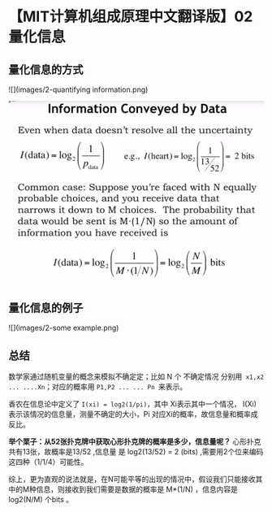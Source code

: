 # 【MIT计算机组成原理中文翻译版】02 量化信息

## 量化信息的方式

![](images/2-quantifying information.png)

![](images/2-量化信息的例子与公式.png)

## 量化信息的例子

![](images/2-some example.png)

## 总结

数学家通过随机变量的概念来模拟不确定定；比如 N 个 不确定情况 分别用` x1,x2 ... ....Xn`；对应的概率用 `P1,P2 ... ... Pn `来表示。

香农在信息论中定义了 `I(xi) = log2(1/pi)`，其中 Xi表示其中一个情况， I(Xi) 表示该情况的信息量，测量不确定的大小，Pi 对应Xi的概率，故信息量和概率成反比。

**举个栗子：从52张扑克牌中获取心形扑克牌的概率是多少，信息量呢？**
心形扑克共有13张，故概率是13/52 ,信息量 是 log2(13/52) = 2 (bits) ,需要用2个位来编码这四种（1/1/4）可能性。

综上，更为直观的说法就是，在N可能平等的出现的情况中，假设我们只能接收其中的M种信息，则接收到我们需要是数据的概率是 M*(1/N) ，信息内容是 log2(N/M) 个bits 。